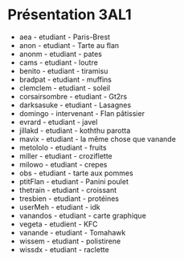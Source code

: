 # Présentation 3AL1

- aea - etudiant - Paris-Brest
- anon - etudiant - Tarte au flan
- anonm - etudiant - pates
- cams - etudiant - loutre
- benito - etudiant - tiramisu
- bradpat - etudiant - muffins
- clemclem - etudiant - soleil
- corsairsombre - etudiant - Gt2rs
- darksasuke - etudiant - Lasagnes
- domingo - intervenant - Flan pâtissier
- evrard - etudiant - javel
- jillakd - etudiant - koththu parotta
- mavix - etudiant - la même chose que vanande
- metololo - etudiant - fruits
- miller - etudiant - croziflette 
- milowo - etudiant - crepes
- obs - etudiant - tarte aux pommes
- ptitFlan - etudiant - Panini poulet
- thetrain - etudiant - croissant
- tresbien - etudiant - protéines
- userMeh - etudiant - idk
- vanandos - etudiant - carte graphique
- vegeta - etudient - KFC
- vanande - etudiant - Tomahawk
- wissem - etudiant - polistirene
- wissdx - etudiant - raclette

